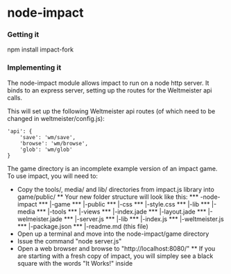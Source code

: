 node-impact
===========

### Getting it

npm install impact-fork

### Implementing it

The node-impact module allows impact to run on a node http server.  It binds to an express server, setting up the routes for the Weltmeister api calls.

This will set up the following Weltmeister api routes (of which need to be changed in weltmeister/config.js):

    'api': {
  		'save': 'wm/save',
  		'browse': 'wm/browse',
  		'glob': 'wm/glob'
  	}

The game directory is an incomplete example version of an impact game. To use impact, you will need to:
* Copy the tools/, media/ and lib/ directories from impact.js library into game/public/
** Your new folder structure will look like this:
*** -node-impact
*** |-game
***  |-public
***   |-css
***    |-style.css
***   |-lib
***   |-media
***   |-tools
***  |-views
***   |-index.jade
***   |-layout.jade
***   |-welmeister.jade
***  |-server.js
*** |-lib
***  |-index.js
***  |-weltmeister.js
*** |-package.json
*** |-readme.md (this file)
* Open up a terminal and move into the node-impact/game directory
* Issue the command "node server.js"
* Open a web browser and browse to "http://localhost:8080/"
** If you are starting with a fresh copy of impact, you will simpley see a black square with the words "It Works!" inside


    



